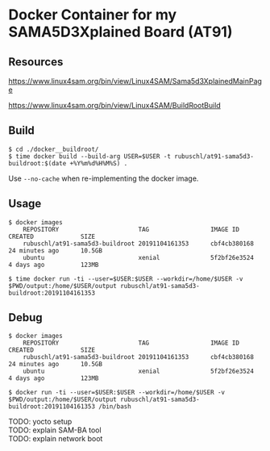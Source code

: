# Docker Container for my SAMA5D3Xplained Board (AT91)


## Resources

https://www.linux4sam.org/bin/view/Linux4SAM/Sama5d3XplainedMainPage

https://www.linux4sam.org/bin/view/Linux4SAM/BuildRootBuild



## Build


```
$ cd ./docker__buildroot/
$ time docker build --build-arg USER=$USER -t rubuschl/at91-sama5d3-buildroot:$(date +%Y%m%d%H%M%S) .
```

Use ```--no-cache``` when re-implementing the docker image.


## Usage

```
$ docker images
    REPOSITORY                      TAG                 IMAGE ID            CREATED             SIZE
    rubuschl/at91-sama5d3-buildroot 20191104161353      cbf4cb380168        24 minutes ago      10.5GB
    ubuntu                          xenial              5f2bf26e3524        4 days ago          123MB

$ time docker run -ti --user=$USER:$USER --workdir=/home/$USER -v $PWD/output:/home/$USER/output rubuschl/at91-sama5d3-buildroot:20191104161353
```

## Debug

```
$ docker images
    REPOSITORY                      TAG                 IMAGE ID            CREATED             SIZE
    rubuschl/at91-sama5d3-buildroot 20191104161353      cbf4cb380168        24 minutes ago      10.5GB
    ubuntu                          xenial              5f2bf26e3524        4 days ago          123MB

$ docker run -ti --user=$USER:$USER --workdir=/home/$USER -v $PWD/output:/home/$USER/output rubuschl/at91-sama5d3-buildroot:20191104161353 /bin/bash
```

TODO: yocto setup  
TODO: explain SAM-BA tool  
TODO: explain network boot  
